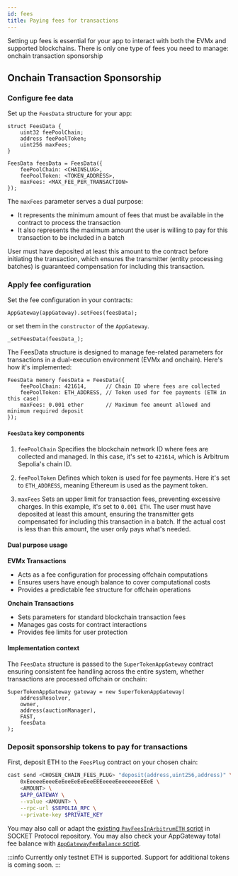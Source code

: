 ```yaml
---
id: fees
title: Paying fees for transactions
---
```


Setting up fees is essential for your app to interact with both the EVMx and supported blockchains. There is only one type of fees you need to manage: onchain transaction sponsorship

## Onchain Transaction Sponsorship

### Configure fee data

Set up the `FeesData` structure for your app:

```solidity
struct FeesData {
    uint32 feePoolChain;
    address feePoolToken;
    uint256 maxFees;
}

FeesData feesData = FeesData({
    feePoolChain: <CHAINSLUG>,
    feePoolToken: <TOKEN_ADDRESS>,
    maxFees: <MAX_FEE_PER_TRANSACTION>
});
```

The `maxFees` parameter serves a dual purpose:
- It represents the minimum amount of fees that must be available in the contract to process the transaction
- It also represents the maximum amount the user is willing to pay for this transaction to be included in a batch

User must have deposited at least this amount to the contract before initiating the transaction, which ensures the transmitter (entity processing batches) is guaranteed compensation for including this transaction.

### Apply fee configuration

Set the fee configuration in your contracts:

```solidity
AppGateway(appGateway).setFees(feesData);
```

or set them in the `constructor` of the `AppGateway`.
```solidity
_setFeesData(feesData_);
```

The FeesData structure is designed to manage fee-related parameters for transactions in a dual-execution environment (EVMx and onchain). Here's how it's implemented:

```solidity
FeesData memory feesData = FeesData({
    feePoolChain: 421614,      // Chain ID where fees are collected
    feePoolToken: ETH_ADDRESS, // Token used for fee payments (ETH in this case)
    maxFees: 0.001 ether       // Maximum fee amount allowed and minimum required deposit
});
```

#### `FeesData` key components

1. `feePoolChain`
    Specifies the blockchain network ID where fees are collected and managed. In this case, it's set to `421614`, which is Arbitrum Sepolia's chain ID.

2. `feePoolToken`
    Defines which token is used for fee payments. Here it's set to `ETH_ADDRESS`, meaning Ethereum is used as the payment token.

3. `maxFees`
    Sets an upper limit for transaction fees, preventing excessive charges. In this example, it's set to `0.001 ETH`.
    The user must have deposited at least this amount, ensuring the transmitter gets compensated for including this transaction in a batch.
    If the actual cost is less than this amount, the user only pays what's needed.

#### Dual purpose usage

**EVMx Transactions**
- Acts as a fee configuration for processing offchain computations
- Ensures users have enough balance to cover computational costs
- Provides a predictable fee structure for offchain operations

**Onchain Transactions**
- Sets parameters for standard blockchain transaction fees
- Manages gas costs for contract interactions
- Provides fee limits for user protection

#### Implementation context
The `FeesData` structure is passed to the `SuperTokenAppGateway` contract ensuring consistent fee handling across the entire system, whether transactions are processed offchain or onchain:

```solidity
SuperTokenAppGateway gateway = new SuperTokenAppGateway(
    addressResolver,
    owner,
    address(auctionManager),
    FAST,
    feesData
);
```

### Deposit sponsorship tokens to pay for transactions

First, deposit ETH to the `FeesPlug` contract on your chosen chain:

```bash
cast send <CHOSEN_CHAIN_FEES_PLUG> "deposit(address,uint256,address)" \
    0xEeeeeEeeeEeEeeEeEeEeeEEEeeeeEeeeeeeeEEeE \
    <AMOUNT> \
    $APP_GATEWAY \
    --value <AMOUNT> \
    --rpc-url $SEPOLIA_RPC \
    --private-key $PRIVATE_KEY
```

You may also call or adapt the [existing `PayFeesInArbitrumETH` script](https://github.com/SocketDotTech/socket-protocol/blob/master/script/helpers/PayFeesInArbitrumETH.s.sol) in SOCKET Protocol repository. You may also check your AppGateway total fee balance with [`AppGatewayFeeBalance` script](https://github.com/SocketDotTech/socket-protocol/blob/master/script/helpers/AppGatewayFeeBalance.s.sol).

:::info
Currently only testnet ETH is supported. Support for additional tokens is coming soon.
:::
